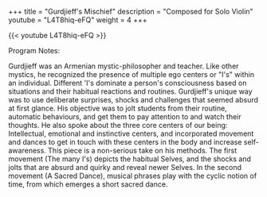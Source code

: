 +++
title = "Gurdjieff's Mischief"
description = "Composed for Solo Violin"
youtube = "L4T8hiq-eFQ"
weight = 4
+++

 {{< youtube L4T8hiq-eFQ >}}


Program Notes:


Gurdjieff was an Armenian mystic-philosopher and teacher. Like other
mystics, he recognized the presence of multiple ego centers or "I's" within an
individual. Different 'I's dominate a person's consciousness based on situations and
their habitual reactions and routines. Gurdjieff's unique way was to use deliberate
surprises, shocks and challenges that seemed absurd at first glance. His objective was
to jolt students from their routine, automatic behaviours, and get them to pay attention
to and watch their thoughts. He also spoke about the three core centers of our being:
Intellectual, emotional and instinctive centers, and incorporated movement and
dances to get in touch with these centers in the body and increase self-awareness.
This piece is a non-serious take on his methods. The first movement (The many
I's) depicts the habitual Selves, and the shocks and jolts that are absurd and quirky
and reveal newer Selves. In the second movement (A Sacred Dance), musical phrases
play with the cyclic notion of time, from which emerges a short sacred dance.